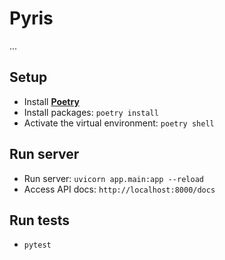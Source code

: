 # Pyris
...

## Setup
- Install **[Poetry](https://python-poetry.org/)**
- Install packages: `poetry install`
- Activate the virtual environment: `poetry shell`

## Run server
- Run server: `uvicorn app.main:app --reload`
- Access API docs: `http://localhost:8000/docs`

## Run tests
- `pytest`

